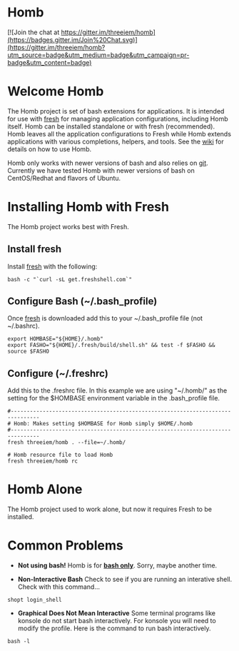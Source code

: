 Homb
====

[![Join the chat at https://gitter.im/threeiem/homb](https://badges.gitter.im/Join%20Chat.svg)](https://gitter.im/threeiem/homb?utm_source=badge&utm_medium=badge&utm_campaign=pr-badge&utm_content=badge)

# Welcome Homb 

The Homb project is set of bash extensions for applications. It is intended 
for use with <a href="http://freshshell.com/">fresh</a> for managing application
configurations, including Homb itself. Homb can be installed standalone or with
fresh (recommended). Homb leaves all the application configurations to Fresh 
while Homb extends applications with various completions, helpers, and tools.
See the <a href="https://github.com/threeiem/homb/wiki">wiki</a> for details on
how to use Homb.

Homb only works with newer versions of bash and also relies on 
<a href="http://git-scm.com/">git</a>. Currently we have tested Homb with newer
versions of bash on CentOS/Redhat and flavors of Ubuntu.

# Installing Homb with Fresh 

The Homb project works best with Fresh. 
## Install fresh

Install  <a href="http://freshshell.com/">fresh</a> with the following:

```
bash -c "`curl -sL get.freshshell.com`"
```

## Configure Bash (~/.bash_profile)

Once  <a href="http://freshshell.com/">fresh</a> is downloaded add this to your
~/.bash_profile file (not ~/.bashrc).

```
export HOMBASE="${HOME}/.homb"
export FASHO="${HOME}/.fresh/build/shell.sh" && test -f $FASHO && source $FASHO
```
## Configure (~/.freshrc)

Add this to the .freshrc file. In this example we are using "~/.homb/" as the 
setting for the $HOMBASE environment variable in the .bash_profile file.

```
#-------------------------------------------------------------------------------
# Homb: Makes setting $HOMBASE for Homb simply $HOME/.homb
#-------------------------------------------------------------------------------
fresh threeiem/homb . --file=~/.homb/

# Homb resource file to load Homb
fresh threeiem/homb rc
```


# Homb Alone

The Homb project used to work alone, but now it requires Fresh to be installed.


# Common Problems

* <b>Not using bash!</b> Homb is for <b><u>bash only</u></b>. Sorry, maybe another time.

* <b>Non-Interactive Bash</b> Check to see if you are running an interative shell. Check with this command...
```
shopt login_shell
```

* <b>Graphical Does Not Mean Interactive</b> Some terminal programs like konsole do not start bash interactively. For konsole you will need to modify the profile. Here is the command to run bash interactively.
```
bash -l
```

